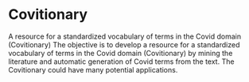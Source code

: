 # Covitionary
A resource for a standardized vocabulary of terms in the Covid domain (Covitionary)
The objective is to develop a resource for a standardized vocabulary of terms in the Covid domain (Covitionary) by mining the literature and automatic generation of Covid terms from the text. The Covitionary could have many potential applications.
